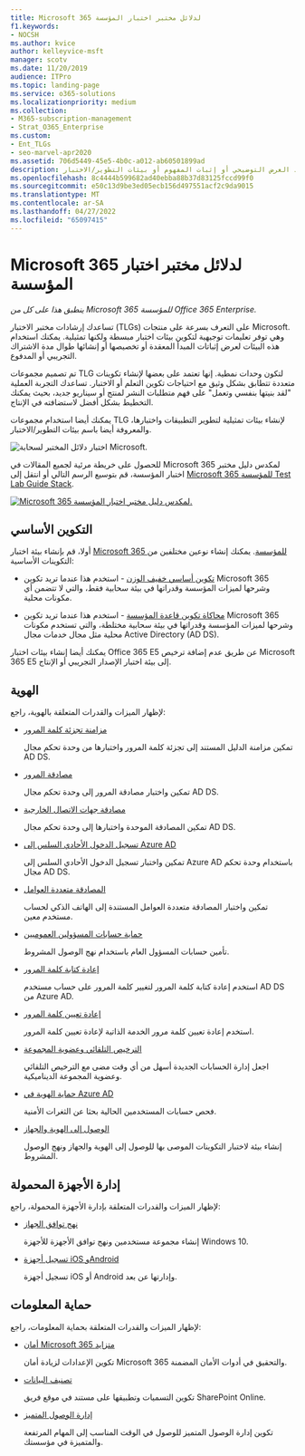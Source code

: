 ```yaml
---
title: Microsoft 365 لدلائل مختبر اختبار المؤسسة
f1.keywords:
- NOCSH
ms.author: kvice
author: kelleyvice-msft
manager: scotv
ms.date: 11/20/2019
audience: ITPro
ms.topic: landing-page
ms.service: o365-solutions
ms.localizationpriority: medium
ms.collection:
- M365-subscription-management
- Strat_O365_Enterprise
ms.custom:
- Ent_TLGs
- seo-marvel-apr2020
ms.assetid: 706d5449-45e5-4b0c-a012-ab60501899ad
description: استخدم دلائل مختبر الاختبار هذه لإعداد العرض التوضيحي أو إثبات المفهوم أو بيئات التطوير/الاختبار Microsoft 365 للمؤسسة.
ms.openlocfilehash: 8c4444b599682ad40ebba88b37d83125fccd99f0
ms.sourcegitcommit: e50c13d9be3ed05ecb156d497551acf2c9da9015
ms.translationtype: MT
ms.contentlocale: ar-SA
ms.lasthandoff: 04/27/2022
ms.locfileid: "65097415"
---
```

# <a name="microsoft-365-for-enterprise-test-lab-guides"></a>Microsoft 365 لدلائل مختبر اختبار المؤسسة

*ينطبق هذا على كل من Microsoft 365 للمؤسسة Office 365 Enterprise.*

تساعدك إرشادات مختبر الاختبار (TLGs) على التعرف بسرعة على منتجات Microsoft. وهي توفر تعليمات توجيهية لتكوين بيئات اختبار مبسطة ولكنها تمثيلية. يمكنك استخدام هذه البيئات لعرض إثباتات المبدأ المعقدة أو تخصيصها أو إنشائها طوال مدة الاشتراك التجريبي أو المدفوع.

تم تصميم مجموعات TLG لتكون وحدات نمطية. إنها تعتمد على بعضها لإنشاء تكوينات متعددة تتطابق بشكل وثيق مع احتياجات تكوين التعلم أو الاختبار. تساعدك التجربة العملية "لقد بنيتها بنفسي وتعمل" على فهم متطلبات النشر لمنتج أو سيناريو جديد، بحيث يمكنك التخطيط بشكل أفضل لاستضافته في الإنتاج.

يمكنك أيضا استخدام مجموعات TLG لإنشاء بيئات تمثيلية لتطوير التطبيقات واختبارها، والمعروفة أيضا باسم بيئات التطوير/الاختبار.
  
![اختبار دلائل المختبر لسحابة Microsoft.](../media/m365-enterprise-test-lab-guides/cloud-tlg-icon.png)

للحصول على خريطة مرئية لجميع المقالات في Microsoft 365 لمكدس دليل مختبر اختبار المؤسسة، قم بتوسيع الرسم التالي أو انتقل إلى [Microsoft 365 للمؤسسة Test Lab Guide Stack](../downloads/Microsoft365EnterpriseTLGStack.pdf).

[![Microsoft 365 لمكدس دليل مختبر اختبار المؤسسة.](../media/m365-enterprise-test-lab-guides/microsoft-365-enterprise-tlg-stack.png)](../downloads/Microsoft365EnterpriseTLGStack.pdf)

## <a name="base-configuration"></a>التكوين الأساسي

أولا، قم بإنشاء بيئة اختبار [Microsoft 365 للمؤسسة](/microsoft-365-enterprise/). يمكنك إنشاء نوعين مختلفين من التكوينات الأساسية:

- [تكوين أساسي خفيف الوزن](lightweight-base-configuration-microsoft-365-enterprise.md) - استخدم هذا عندما تريد تكوين Microsoft 365 وشرحها لميزات المؤسسة وقدراتها في بيئة سحابية فقط، والتي لا تتضمن أي مكونات محلية.

- [محاكاة تكوين قاعدة المؤسسة](simulated-ent-base-configuration-microsoft-365-enterprise.md) - استخدم هذا عندما تريد تكوين Microsoft 365 وشرحها لميزات المؤسسة وقدراتها في بيئة سحابية مختلطة، والتي تستخدم مكونات محلية مثل مجال خدمات مجال Active Directory (AD DS).

يمكنك أيضا إنشاء بيئات اختبار Office 365 E5 عن طريق عدم إضافة ترخيص Microsoft 365 E5 إلى بيئة اختبار الإصدار التجريبي أو الإنتاج.
    
## <a name="identity"></a>الهوية

لإظهار الميزات والقدرات المتعلقة بالهوية، راجع:

- [مزامنة تجزئة كلمة المرور](password-hash-sync-m365-ent-test-environment.md)
  
   تمكين مزامنة الدليل المستند إلى تجزئة كلمة المرور واختبارها من وحدة تحكم مجال AD DS.

- [مصادقة المرور](pass-through-auth-m365-ent-test-environment.md)
  
   تمكين واختبار مصادقة المرور إلى وحدة تحكم مجال AD DS.

- [مصادقة جهات الاتصال الخارجية](federated-identity-for-your-microsoft-365-dev-test-environment.md)
  
   تمكين المصادقة الموحدة واختبارها إلى وحدة تحكم مجال AD DS.

- [تسجيل الدخول الأحادي السلس إلى Azure AD](single-sign-on-m365-ent-test-environment.md)
  
   تمكين واختبار تسجيل الدخول الأحادي السلس إلى Azure AD باستخدام وحدة تحكم مجال AD DS.

- [المصادقة متعددة العوامل](multi-factor-authentication-microsoft-365-test-environment.md)
  
   تمكين واختبار المصادقة متعددة العوامل المستندة إلى الهاتف الذكي لحساب مستخدم معين.

- [حماية حسابات المسؤولين العموميين](protect-global-administrator-accounts-microsoft-365-test-environment.md)

   تأمين حسابات المسؤول العام باستخدام نهج الوصول المشروط.

- [إعادة كتابة كلمة المرور](password-writeback-m365-ent-test-environment.md)

   استخدم إعادة كتابة كلمة المرور لتغيير كلمة المرور على حساب مستخدم AD DS من Azure AD.

- [إعادة تعيين كلمة المرور](password-reset-m365-ent-test-environment.md)

   استخدم إعادة تعيين كلمة مرور الخدمة الذاتية لإعادة تعيين كلمة المرور.

- [الترخيص التلقائي وعضوية المجموعة](automate-licenses-group-membership-microsoft-365-test-environment.md)

   اجعل إدارة الحسابات الجديدة أسهل من أي وقت مضى مع الترخيص التلقائي وعضوية المجموعة الديناميكية.

- [حماية الهوية في Azure AD](azure-ad-identity-protection-microsoft-365-test-environment.md)

   فحص حسابات المستخدمين الحالية بحثا عن الثغرات الأمنية.

- [الوصول إلى الهوية والجهاز](identity-device-access-m365-test-environment.md)

   إنشاء بيئة لاختبار التكوينات الموصى بها للوصول إلى الهوية والجهاز ونهج الوصول المشروط.

## <a name="mobile-device-management"></a>إدارة الأجهزة المحمولة

لإظهار الميزات والقدرات المتعلقة بإدارة الأجهزة المحمولة، راجع:

- [نهج توافق الجهاز](mam-policies-for-your-microsoft-365-enterprise-dev-test-environment.md)
    
   إنشاء مجموعة مستخدمين ونهج توافق الأجهزة للأجهزة Windows 10.
    
- [تسجيل أجهزة iOS وAndroid](enroll-ios-and-android-devices-in-your-microsoft-enterprise-365-dev-test-environ.md)
   
   تسجيل أجهزة iOS أو Android وإدارتها عن بعد.

## <a name="information-protection"></a>حماية المعلومات

لإظهار الميزات والقدرات المتعلقة بحماية المعلومات، راجع:

- [أمان Microsoft 365 متزايد](increased-o365-security-microsoft-365-enterprise-dev-test-environment.md)
    
   تكوين الإعدادات لزيادة أمان Microsoft 365 والتحقيق في أدوات الأمان المضمنة.
  
- [تصنيف البيانات](data-classification-microsoft-365-enterprise-dev-test-environment.md)
    
   تكوين التسميات وتطبيقها على مستند في موقع فريق SharePoint Online.
    
- [إدارة الوصول المتميز](privileged-access-microsoft-365-enterprise-dev-test-environment.md)
    
   تكوين إدارة الوصول المتميز للوصول في الوقت المناسب إلى المهام المرتفعة والمتميزة في مؤسستك.